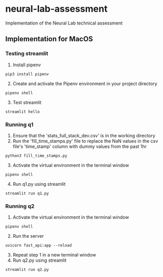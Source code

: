 # neural-lab-assessment
Implementation of the Neural Lab technical assessment

## Implementation for MacOS

### Testing streamlit

1. Install pipenv
```
pip3 install pipenv
```
2. Create and activate the Pipenv environment in your project directory
```
pipenv shell
```
3. Test streamlit
```
streamlit hello
```
### Running q1

1. Ensure that the 'stats_full_stack_dev.csv' is in the working directory
2. Run the 'fill_time_stamps.py' file to replace the NaN values in the csv file's 'time_stamp' column with dummy values from the past 1hr
```
python3 fill_time_stamps.py
```
3. Activate the virtual environment in the terminal window
```
pipenv shell
```
4. Run q1.py using streamlit
```
streamlit run q1.py
```

### Running q2

1. Activate the virtual environment in the terminal window
```
pipenv shell
```
2. Run the server
```
uvicorn fast_api:app --reload
```
3. Repeat step 1 in a new terminal window
4. Run q2.py using streamlit
```
streamlit run q2.py
```
